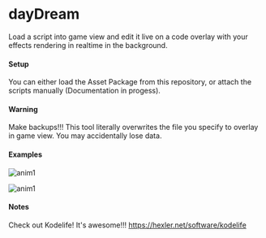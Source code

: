 # dayDream

Load a script into game view and edit it live on a code overlay with your effects rendering in realtime in the background.


#### Setup
You can either load the Asset Package from this repository, or attach the scripts manually (Documentation in progess).


#### Warning
Make backups!!! This tool literally overwrites the file you specify to overlay in game view. You may accidentally lose data.


#### Examples

![anim1](https://github.com/eagleEggs/dayDream/blob/master/Screenshots/dayDreamGif02.gif)

![anim1](https://github.com/eagleEggs/dayDream/blob/master/Screenshots/dayDreamGif03.gif)


#### Notes

Check out Kodelife! It's awesome!!! https://hexler.net/software/kodelife
